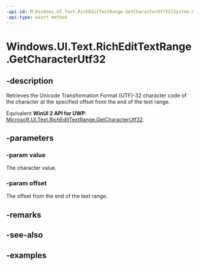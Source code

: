 ```yaml
---
-api-id: M:Windows.UI.Text.RichEditTextRange.GetCharacterUtf32(System.UInt32@,System.Int32)
-api-type: winrt method
---
```


<!-- Method syntax.
public void RichEditTextRange.GetCharacterUtf32(UInt32 value, Int32 offset)
-->

# Windows.UI.Text.RichEditTextRange.GetCharacterUtf32

## -description

Retrieves the Unicode Transformation Format (UTF)-32 character code of the character at the specified offset from the end of the text range.

Equivalent **WinUI 2 API for UWP**: [Microsoft.UI.Text.RichEditTextRange.GetCharacterUtf32](/windows/winui/api/microsoft.ui.text.richedittextrange.getcharacterutf32).

## -parameters
### -param value

The character value.

### -param offset

The offset from the end of the text range.

## -remarks

## -see-also

## -examples

